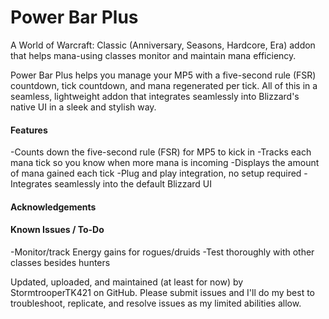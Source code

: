 # Power Bar Plus

A World of Warcraft: Classic (Anniversary, Seasons, Hardcore, Era) addon that helps mana-using classes monitor and maintain mana efficiency.

Power Bar Plus helps you manage your MP5 with a five-second rule (FSR) countdown, tick countdown, and mana regenerated per tick. All of this in a seamless, lightweight addon that integrates seamlessly into Blizzard's native UI in a sleek and stylish way.

<h4>Features</h4>
-Counts down the five-second rule (FSR) for MP5 to kick in
-Tracks each mana tick so you know when more mana is incoming
-Displays the amount of mana gained each tick
-Plug and play integration, no setup required
-Integrates seamlessly into the default Blizzard UI

<h4>Acknowledgements</h4>

<h4>Known Issues / To-Do</h4>
-Monitor/track Energy gains for rogues/druids
-Test thoroughly with other classes besides hunters

Updated, uploaded, and maintained (at least for now) by StormtrooperTK421 on GitHub. Please submit issues and I'll do my best to troubleshoot, replicate, and resolve issues as my limited abilities allow.
